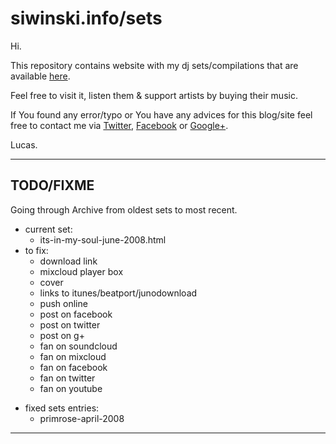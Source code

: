 # siwinski.info/sets #

Hi. 

This repository contains website with my dj sets/compilations that 
are available [here](http://siwinski.info/sets).
 
Feel free to visit it, listen them & support artists by buying their music.

If You found any error/typo or You have any advices for this blog/site feel free 
to contact me via [Twitter](http://twitter.com/lsiwinski), [Facebook](http://facebook.com/siwinski.info) 
or [Google+](https://www.google.com/+%C5%81ukaszSiwi%C5%84ski). 

Lucas.

----

## TODO/FIXME ##

Going through Archive from oldest sets to most recent.

- current set: 
    * its-in-my-soul-june-2008.html 
- to fix:
    + download link
    - mixcloud player box
    - cover
    - links to itunes/beatport/junodownload
    - push online
    - post on facebook
    - post on twitter
    - post on g+
    - fan on soundcloud
    - fan on mixcloud
    - fan on facebook
    - fan on twitter
    - fan on youtube

* fixed sets entries:
    * primrose-april-2008

----
